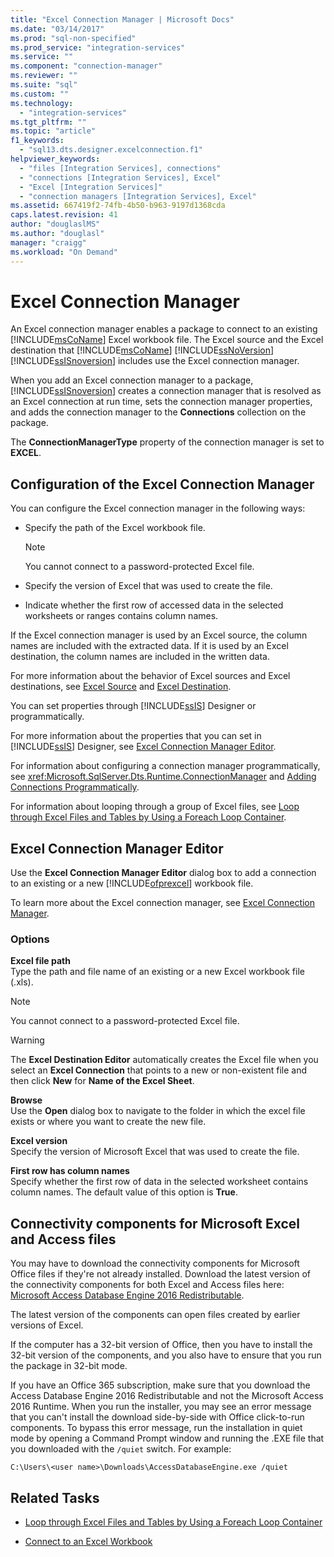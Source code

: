 ```yaml
---
title: "Excel Connection Manager | Microsoft Docs"
ms.date: "03/14/2017"
ms.prod: "sql-non-specified"
ms.prod_service: "integration-services"
ms.service: ""
ms.component: "connection-manager"
ms.reviewer: ""
ms.suite: "sql"
ms.custom: ""
ms.technology: 
  - "integration-services"
ms.tgt_pltfrm: ""
ms.topic: "article"
f1_keywords: 
  - "sql13.dts.designer.excelconnection.f1"
helpviewer_keywords: 
  - "files [Integration Services], connections"
  - "connections [Integration Services], Excel"
  - "Excel [Integration Services]"
  - "connection managers [Integration Services], Excel"
ms.assetid: 667419f2-74fb-4b50-b963-9197d1368cda
caps.latest.revision: 41
author: "douglaslMS"
ms.author: "douglasl"
manager: "craigg"
ms.workload: "On Demand"
---
```

# Excel Connection Manager
  An Excel connection manager enables a package to connect to an existing [!INCLUDE[msCoName](../../includes/msconame-md.md)] Excel workbook file. The Excel source and the Excel destination that [!INCLUDE[msCoName](../../includes/msconame-md.md)] [!INCLUDE[ssNoVersion](../../includes/ssnoversion-md.md)] [!INCLUDE[ssISnoversion](../../includes/ssisnoversion-md.md)] includes use the Excel connection manager.  
  
 When you add an Excel connection manager to a package, [!INCLUDE[ssISnoversion](../../includes/ssisnoversion-md.md)] creates a connection manager that is resolved as an Excel connection at run time, sets the connection manager properties, and adds the connection manager to the **Connections** collection on the package.  
  
 The **ConnectionManagerType** property of the connection manager is set to **EXCEL**.  
  
## Configuration of the Excel Connection Manager  
 You can configure the Excel connection manager in the following ways:  
  
-   Specify the path of the Excel workbook file.  
  
    > [!NOTE]  
    >  You cannot connect to a password-protected Excel file.  
  
-   Specify the version of Excel that was used to create the file.  
  
-   Indicate whether the first row of accessed data in the selected worksheets or ranges contains column names.  
  
 If the Excel connection manager is used by an Excel source, the column names are included with the extracted data. If it is used by an Excel destination, the column names are included in the written data.  
  
 For more information about the behavior of Excel sources and Excel destinations, see [Excel Source](../../integration-services/data-flow/excel-source.md) and [Excel Destination](../../integration-services/data-flow/excel-destination.md).  
  
 You can set properties through [!INCLUDE[ssIS](../../includes/ssis-md.md)] Designer or programmatically.  
  
 For more information about the properties that you can set in [!INCLUDE[ssIS](../../includes/ssis-md.md)] Designer, see [Excel Connection Manager Editor](../../integration-services/connection-manager/excel-connection-manager-editor.md).  
  
 For information about configuring a connection manager programmatically, see <xref:Microsoft.SqlServer.Dts.Runtime.ConnectionManager> and [Adding Connections Programmatically](../../integration-services/building-packages-programmatically/adding-connections-programmatically.md).  
  
 For information about looping through a group of Excel files, see [Loop through Excel Files and Tables by Using a Foreach Loop Container](../../integration-services/control-flow/loop-through-excel-files-and-tables-by-using-a-foreach-loop-container.md).  
  
## Excel Connection Manager Editor
  Use the **Excel Connection Manager Editor** dialog box to add a connection to an existing or a new [!INCLUDE[ofprexcel](../../includes/ofprexcel-md.md)] workbook file.  
  
 To learn more about the Excel connection manager, see [Excel Connection Manager](../../integration-services/connection-manager/excel-connection-manager.md).  
  
### Options  
 **Excel file path**  
 Type the path and file name of an existing or a new Excel workbook file (.xls).  
  
> [!NOTE]  
>  You cannot connect to a password-protected Excel file.  
  
> [!WARNING]  
>  The **Excel Destination Editor** automatically creates the Excel file when you select an **Excel Connection** that points to a new or non-existent file and then click **New** for **Name of the Excel Sheet**.  
  
 **Browse**  
 Use the **Open** dialog box to navigate to the folder in which the excel file exists or where you want to create the new file.  
  
 **Excel version**  
 Specify the version of Microsoft Excel that was used to create the file.  
  
 **First row has column names**  
 Specify whether the first row of data in the selected worksheet contains column names. The default value of this option is **True**.  
  
## Connectivity components for Microsoft Excel and Access files
  
You may have to download the connectivity components for Microsoft Office files if they're not already installed. Download the latest version of the connectivity components for both Excel and Access files here:
[Microsoft Access Database Engine 2016 Redistributable](https://www.microsoft.com/download/details.aspx?id=54920).
  
The latest version of the components can open files created by earlier versions of Excel.

If the computer has a 32-bit version of Office, then you have to install the 32-bit version of the components, and you also have to ensure that you run the package in 32-bit mode.

If you have an Office 365 subscription, make sure that you download the Access Database Engine 2016 Redistributable and not the Microsoft Access 2016 Runtime. When you run the installer, you may see an error message that you can't install the download side-by-side with Office click-to-run components. To bypass this error message, run the installation in quiet mode by opening a Command Prompt window and running the .EXE file that you downloaded with the `/quiet` switch. For example:

`C:\Users\<user name>\Downloads\AccessDatabaseEngine.exe /quiet`
  
## Related Tasks  
  
-   [Loop through Excel Files and Tables by Using a Foreach Loop Container](../../integration-services/control-flow/loop-through-excel-files-and-tables-by-using-a-foreach-loop-container.md)  
  
-   [Connect to an Excel Workbook](../../integration-services/connection-manager/connect-to-an-excel-workbook.md)  
  
  
